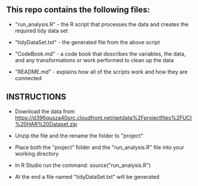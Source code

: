 ## **This repo contains the following files:**

* "run_analysis.R" - the R script that processes the data and creates the required tidy data set

* "tidyDataSet.txt" - the generated file from the above script

* "CodeBook.md" - a code book that describes the variables, the data, and any transformations or work performed to clean up the data

* "README.md" - explains how all of the scripts work and how they are connected


## INSTRUCTIONS

* Download the data from https://d396qusza40orc.cloudfront.net/getdata%2Fprojectfiles%2FUCI%20HAR%20Dataset.zip 

* Unzip the file and the rename the folder to "project"
 
* Place both the "project" folder and the "run_analysis.R" file into your working directory

* In R Studio run the command: source("run_analysis.R")

* At the end a file named "tidyDataSet.txt" will be generated